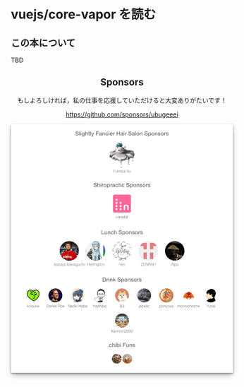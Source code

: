 # vuejs/core-vapor を読む

## この本について

TBD

<div align="center">

## Sponsors

もしよろしければ，私の仕事を応援していただけると大変ありがたいです！

https://github.com/sponsors/ubugeeei

<img src="https://raw.githubusercontent.com/ubugeeei/sponsors/main/sponsors.png" alt="ubugeeei's sponsors">


</div>

<style scoped>
img {
  box-shadow: rgba(0, 0, 0, 0.4) 0px 2px 4px, rgba(0, 0, 0, 0.3) 0px 7px 13px -3px, rgba(0, 0, 0, 0.2) 0px -3px 0px inset;
}
</style>